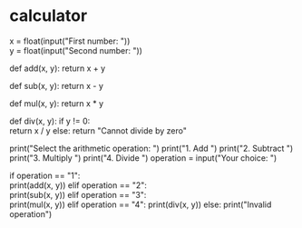 # calculator
x = float(input("First number: "))  
y = float(input("Second number: "))  

def add(x, y):
    return x + y

def sub(x, y):
    return x - y

def mul(x, y):
    return x * y

def div(x, y):
    if y != 0:  
        return x / y
    else:
        return "Cannot divide by zero"

print("Select the arithmetic operation: ")
print("1. Add ")
print("2. Subtract ")
print("3. Multiply ")
print("4. Divide  ")
operation = input("Your choice: ")

if operation == "1":  
    print(add(x, y))
elif operation == "2":  
    print(sub(x, y))
elif operation == "3":  
    print(mul(x, y))
elif operation == "4": 
    print(div(x, y))
else:
    print("Invalid operation")
